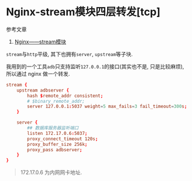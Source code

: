 # Nginx-stream模块四层转发[tcp]

参考文章

1. [Nginx——stream模块](https://www.cnblogs.com/zh-dream/p/12911609.html)

`stream`与`http`平级, 其下也拥有`server`, `upstream`等子块.

我用到的一个工具`adb`只支持监听`127.0.0.1`的接口(其实也不是, 只是比较麻烦), 所以通过 nginx 做一个转发.

```conf
stream {
    upstream adbserver {
        hash $remote_addr consistent;
        # $binary_remote_addr;
        server 127.0.0.1:5037 weight=5 max_fails=3 fail_timeout=300s;
    }

    server {
        ## 数据库服务器监听端口
        listen 172.17.0.6:5037;
        proxy_connect_timeout 120s;
        proxy_buffer_size 256k;
        proxy_pass adbserver;
    }
}
```

> 172.17.0.6 为内网网卡地址.
